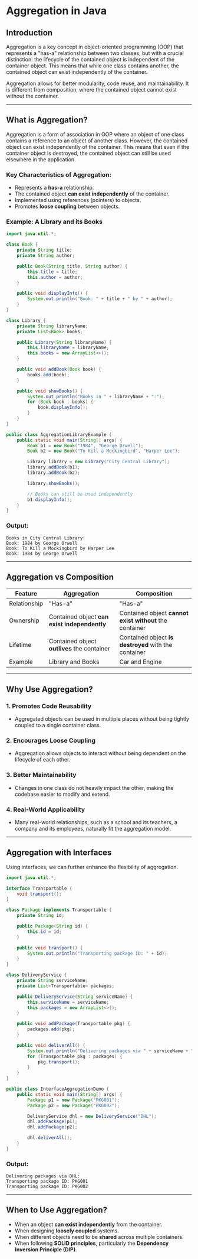 # Aggregation in Java

## Introduction

Aggregation is a key concept in object-oriented programming (OOP) that represents a "has-a" relationship between two classes, but with a crucial distinction: the lifecycle of the contained object is independent of the container object. This means that while one class contains another, the contained object can exist independently of the container.

Aggregation allows for better modularity, code reuse, and maintainability. It is different from composition, where the contained object cannot exist without the container.

---

## What is Aggregation?

Aggregation is a form of association in OOP where an object of one class contains a reference to an object of another class. However, the contained object can exist independently of the container. This means that even if the container object is destroyed, the contained object can still be used elsewhere in the application.

### Key Characteristics of Aggregation:

- Represents a **has-a** relationship.
- The contained object **can exist independently** of the container.
- Implemented using references (pointers) to objects.
- Promotes **loose coupling** between objects.

### Example: A Library and its Books

```java
import java.util.*;

class Book {
    private String title;
    private String author;

    public Book(String title, String author) {
        this.title = title;
        this.author = author;
    }

    public void displayInfo() {
        System.out.println("Book: " + title + " by " + author);
    }
}

class Library {
    private String libraryName;
    private List<Book> books;

    public Library(String libraryName) {
        this.libraryName = libraryName;
        this.books = new ArrayList<>();
    }

    public void addBook(Book book) {
        books.add(book);
    }

    public void showBooks() {
        System.out.println("Books in " + libraryName + ":");
        for (Book book : books) {
            book.displayInfo();
        }
    }
}

public class AggregationLibraryExample {
    public static void main(String[] args) {
        Book b1 = new Book("1984", "George Orwell");
        Book b2 = new Book("To Kill a Mockingbird", "Harper Lee");

        Library library = new Library("City Central Library");
        library.addBook(b1);
        library.addBook(b2);

        library.showBooks();

        // Books can still be used independently
        b1.displayInfo();
    }
}
```

### Output:

```
Books in City Central Library:
Book: 1984 by George Orwell
Book: To Kill a Mockingbird by Harper Lee
Book: 1984 by George Orwell
```

---

## Aggregation vs Composition

| Feature      | Aggregation                                  | Composition                                             |
| ------------ | -------------------------------------------- | ------------------------------------------------------- |
| Relationship | "Has-a"                                      | "Has-a"                                                 |
| Ownership    | Contained object **can exist independently** | Contained object **cannot exist without** the container |
| Lifetime     | Contained object **outlives** the container  | Contained object **is destroyed** with the container    |
| Example      | Library and Books                            | Car and Engine                                          |

---

## Why Use Aggregation?

### 1. **Promotes Code Reusability**

- Aggregated objects can be used in multiple places without being tightly coupled to a single container class.

### 2. **Encourages Loose Coupling**

- Aggregation allows objects to interact without being dependent on the lifecycle of each other.

### 3. **Better Maintainability**

- Changes in one class do not heavily impact the other, making the codebase easier to modify and extend.

### 4. **Real-World Applicability**

- Many real-world relationships, such as a school and its teachers, a company and its employees, naturally fit the aggregation model.

---

## Aggregation with Interfaces

Using interfaces, we can further enhance the flexibility of aggregation.

```java
import java.util.*;

interface Transportable {
    void transport();
}

class Package implements Transportable {
    private String id;

    public Package(String id) {
        this.id = id;
    }

    public void transport() {
        System.out.println("Transporting package ID: " + id);
    }
}

class DeliveryService {
    private String serviceName;
    private List<Transportable> packages;

    public DeliveryService(String serviceName) {
        this.serviceName = serviceName;
        this.packages = new ArrayList<>();
    }

    public void addPackage(Transportable pkg) {
        packages.add(pkg);
    }

    public void deliverAll() {
        System.out.println("Delivering packages via " + serviceName + ":");
        for (Transportable pkg : packages) {
            pkg.transport();
        }
    }
}

public class InterfaceAggregationDemo {
    public static void main(String[] args) {
        Package p1 = new Package("PKG001");
        Package p2 = new Package("PKG002");

        DeliveryService dhl = new DeliveryService("DHL");
        dhl.addPackage(p1);
        dhl.addPackage(p2);

        dhl.deliverAll();
    }
}
```

### Output:

```
Delivering packages via DHL:
Transporting package ID: PKG001
Transporting package ID: PKG002
```

---

## When to Use Aggregation?

- When an object **can exist independently** from the container.
- When designing **loosely coupled** systems.
- When different objects need to be **shared** across multiple containers.
- When following **SOLID principles**, particularly the **Dependency Inversion Principle (DIP)**.
